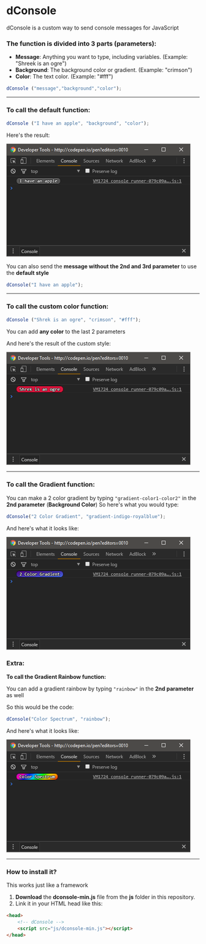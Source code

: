 # dConsole

dConsole is a custom way to send console messages for JavaScript

### The function is divided into 3 parts (parameters):

* **Message**: Anything you want to type, including variables. (Example: "Shreek is an ogre")
* **Background**: The background color or gradient. (Example: "crimson")
* **Color**: The text color. (Example: "#fff")

```javascript
dConsole ("message","background","color");
```

---

### To call the default function:

```javascript
dConsole ("I have an apple", "background", "color");
```

Here's the result:

![Screenshot 01](https://raw.githubusercontent.com/dcy987/dConsole/master/screenshots/screenshot-01.png)

You can also send the **message without the 2nd and 3rd parameter** to use the **default style**
```javascript
dConsole("I have an apple");
```

---

### To call the custom color function:

```javascript
dConsole ("Shrek is an ogre", "crimson", "#fff");
```

You can add **any color** to the last 2 parameters

And here's the result of the custom style:

![Screenshot 02](https://raw.githubusercontent.com/dcy987/dConsole/master/screenshots/screenshot-02.png)

---
### To call the Gradient function:

You can make a 2 color gradient by typing `"gradient-color1-color2"` in the **2nd parameter** (**Background Color**)
So here's what you would type:

```javascript
dConsole("2 Color Gradient", "gradient-indigo-royalblue");
```

And here's what it looks like:

![Screenshot 03](https://raw.githubusercontent.com/dcy987/dConsole/master/screenshots/screenshot-03.png)

### Extra:
**To call the Gradient Rainbow function:**

You can add a gradient rainbow by typing `"rainbow"` in the **2nd parameter** as well

So this would be the code:

```javascript
dConsole("Color Spectrum", "rainbow");
```

And here's what it looks like:

![Screenshot 04](https://raw.githubusercontent.com/dcy987/dConsole/master/screenshots/screenshot-04.png)

---

### How to install it?

This works just like a framework

1. **Download** the **dconsole-min.js** file from the **js** folder in this repository.
2. Link it in your HTML head like this:

```html
<head>
	<!-- dConsole -->
	<script src="js/dconsole-min.js"></script>
</head>
```
